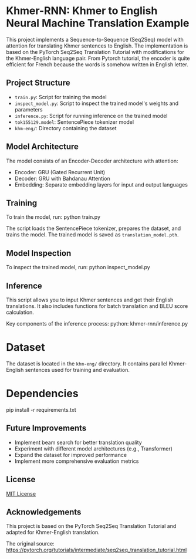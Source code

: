 # Khmer-RNN: Khmer to English Neural Machine Translation Example

This project implements a Sequence-to-Sequence (Seq2Seq) model with attention for translating Khmer sentences to English. The implementation is based on the PyTorch Seq2Seq Translation Tutorial with modifications for the Khmer-English language pair. From Pytorch tutorial, the encoder is quite efficient for French because the words is somehow written in English letter. 

## Project Structure

- `train.py`: Script for training the model
- `inspect_model.py`: Script to inspect the trained model's weights and parameters
- `inference.py`: Script for running inference on the trained model
- `tok155129.model`: SentencePiece tokenizer model
- `khm-eng/`: Directory containing the dataset

## Model Architecture

The model consists of an Encoder-Decoder architecture with attention:

- Encoder: GRU (Gated Recurrent Unit)
- Decoder: GRU with Bahdanau Attention
- Embedding: Separate embedding layers for input and output languages

## Training

To train the model, run: python train.py

The script loads the SentencePiece tokenizer, prepares the dataset, and trains the model. The trained model is saved as `translation_model.pth`.

## Model Inspection

To inspect the trained model, run: python inspect_model.py

## Inference

This script allows you to input Khmer sentences and get their English translations. It also includes functions for batch translation and BLEU score calculation.

Key components of the inference process: python: khmer-rnn/inference.py

# Dataset

The dataset is located in the `khm-eng/` directory. It contains parallel Khmer-English sentences used for training and evaluation.

# Dependencies
pip install -r requirements.txt

## Future Improvements

- Implement beam search for better translation quality
- Experiment with different model architectures (e.g., Transformer)
- Expand the dataset for improved performance
- Implement more comprehensive evaluation metrics

## License

[MIT License](LICENSE)

## Acknowledgements

This project is based on the PyTorch Seq2Seq Translation Tutorial and adapted for Khmer-English translation.

The original source: https://pytorch.org/tutorials/intermediate/seq2seq_translation_tutorial.html